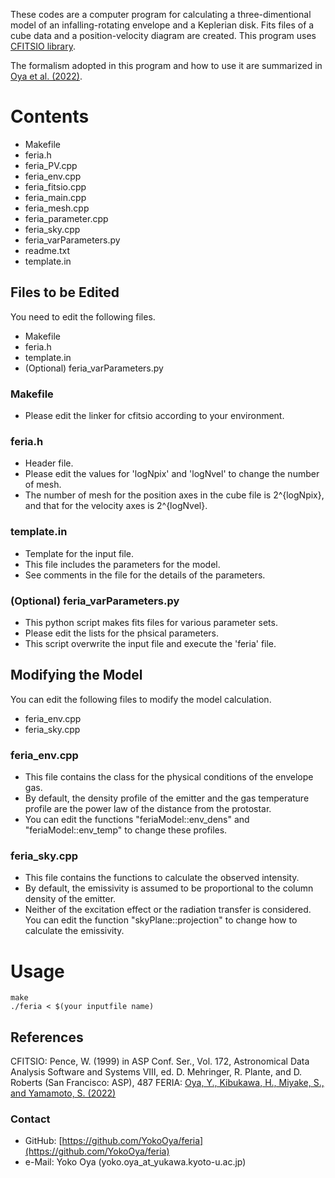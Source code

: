 These codes are a computer program for calculating a three-dimentional model of an infalling-rotating envelope and a Keplerian disk. 
Fits files of a cube data and a position-velocity diagram are created.
This program uses [CFITSIO library](https://heasarc.gsfc.nasa.gov/fitsio/).


The formalism adopted in this program and how to use it are summarized in [Oya et al. (2022)](https://ui.adsabs.harvard.edu/abs/2022PASP..134i4301O/abstract). 


# Contents
- Makefile
- feria.h
- feria_PV.cpp
- feria_env.cpp
- feria_fitsio.cpp
- feria_main.cpp
- feria_mesh.cpp
- feria_parameter.cpp
- feria_sky.cpp
- feria_varParameters.py
- readme.txt
- template.in


## Files to be Edited 
You need to edit the following files.
- Makefile
- feria.h
- template.in
- (Optional) feria_varParameters.py


### Makefile
- Please edit the linker for cfitsio according to your environment.

### feria.h
- Header file.
- Please edit the values for 'logNpix' and 'logNvel' to change the number of mesh.
- The number of mesh for the position axes in the cube file is 2^{logNpix}, and that for the velocity axes is 2^{logNvel}.

### template.in
- Template for the input file.
- This file includes the parameters for the model.
- See comments in the file for the details of the parameters.

### (Optional) feria_varParameters.py
- This python script makes fits files for various parameter sets.
- Please edit the lists for the phsical parameters.
- This script overwrite the input file and execute the 'feria' file.


## Modifying the Model
You can edit the following files to modify the model calculation.
- feria_env.cpp
- feria_sky.cpp

### feria_env.cpp
- This file contains the class for the physical conditions of the envelope gas.
- By default, the density profile of the emitter and the gas temperature profile are the power law of the distance from the protostar.
- You can edit the functions "feriaModel::env_dens" and "feriaModel::env_temp" to change these profiles.

### feria_sky.cpp
- This file contains the functions to calculate the observed intensity.
- By default, the emissivity is assumed to be proportional to the column density of the emitter.
- Neither of the excitation effect or the radiation transfer is considered.
You can edit the function "skyPlane::projection" to change how to calculate the emissivity.


# Usage

```
make
./feria < $(your inputfile name)
```


## References 
CFITSIO:  Pence, W. (1999) in ASP Conf. Ser., Vol. 172, Astronomical Data Analysis Software and Systems VIII, ed. D. Mehringer, R. Plante, and D. Roberts (San Francisco: ASP), 487
FERIA: [Oya, Y., Kibukawa, H., Miyake, S., and Yamamoto, S. (2022)](https://ui.adsabs.harvard.edu/abs/2022PASP..134i4301O/abstract)

### Contact 
- GitHub: [https://github.com/YokoOya/feria](https://github.com/YokoOya/feria)
- e-Mail: Yoko Oya (yoko.oya_at_yukawa.kyoto-u.ac.jp) <!-- (oya_at_taurus.phys.s.u-tokyo.ac.jp) -->

